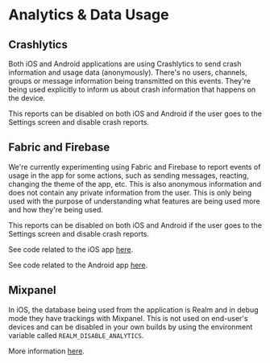 # Analytics & Data Usage

## Crashlytics

Both iOS and Android applications are using Crashlytics to send crash information and usage data (anonymously). There's no users, channels, groups or message information being transmitted on this events. They're being used explicitly to inform us about crash information that happens on the device.

This reports can be disabled on both iOS and Android if the user goes to the Settings screen and disable crash reports.

## Fabric and Firebase

We're currently experimenting using Fabric and Firebase to report events of usage in the app for some actions, such as sending messages, reacting, changing the theme of the app, etc. This is also anonymous information and does not contain any private information from the user. This is only being used with the purpose of understanding what features are being used more and how they're being used.

This reports can be disabled on both iOS and Android if the user goes to the Settings screen and disable crash reports.

See code related to the iOS app [here](https://github.com/RocketChat/Rocket.Chat.iOS/blob/develop/Rocket.Chat/Managers/AnalyticsManager.swift).

See code related to the Android app [here](https://github.com/RocketChat/Rocket.Chat.Android/blob/develop/app/src/main/java/chat/rocket/android/analytics/AnalyticsManager.kt).

## Mixpanel

In iOS, the database being used from the application is Realm and in debug mode they have trackings with Mixpanel. This is not used on end-user's devices and can be disabled in your own builds by using the environment variable called `REALM_DISABLE_ANALYTICS`.

More information [here](https://github.com/realm/realm-cocoa/blob/dbd9284440827f085108d5e12c03fdca1db4fd56/Realm/RLMAnalytics.hpp#L23-L25).